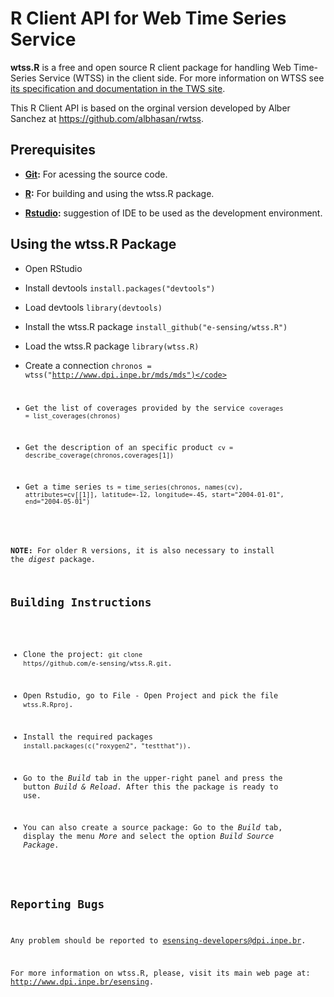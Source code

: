 # R Client API for Web Time Series Service

**wtss.R** is a free and open source R client package for handling Web Time-Series Service (WTSS) in the client side. For more information on WTSS see  [its specification and documentation in the TWS site](https://github.com/e-sensing/tws). 

This R Client API is based on the orginal version developed by Alber Sanchez at https://github.com/albhasan/rwtss.

## Prerequisites

- **<a href="http://git-scm.com/">Git</a>:** For acessing the source code.

- **<a href="http://www.r-project.org/">R</a>:** For building and using the wtss.R package.

- **<a href="http://www.rstudio.com/">Rstudio</a>:** suggestion of IDE to be used as the development environment.

## Using the wtss.R Package

- Open RStudio

- Install devtools <code>install.packages("devtools")</code>
 
- Load devtools <code>library(devtools)</code>

- Install the wtss.R package <code>install_github("e-sensing/wtss.R")</code>

- Load the wtss.R package <code>library(wtss.R)</code>

- Create a connection <code>chronos = wtss("http://www.dpi.inpe.br/mds/mds")</code>

- Get the list of coverages provided by the service <code>coverages = list_coverages(chronos)</code>

- Get the description of an specific product <code>cv = describe_coverage(chronos,coverages[1])</code>

- Get a time series <code>ts = time_series(chronos, names(cv), attributes=cv[[1]], latitude=-12, longitude=-45, start="2004-01-01", end="2004-05-01")</code>

<b>NOTE:</b> For older R versions, it is also necessary to install the <i>digest</i> package.
 
## Building Instructions

- Clone the project: <code>git clone https//github.com/e-sensing/wtss.R.git</code>.

- Open Rstudio, go to File - Open Project and pick the file <code>wtss.R.Rproj</code>.

- Install the required packages <code>install.packages(c("roxygen2", "testthat"))</code>.

- Go to the <i>Build</i> tab in the upper-right panel and press the button <i>Build & Reload</i>. After this the package is ready to use.

- You can also create a source package: Go to the <i>Build</i> tab, display the menu <i>More</i> and select the option <i>Build Source Package</i>.


## Reporting Bugs

Any problem should be reported to esensing-developers@dpi.inpe.br.


For more information on wtss.R, please, visit its main web page at: http://www.dpi.inpe.br/esensing.

